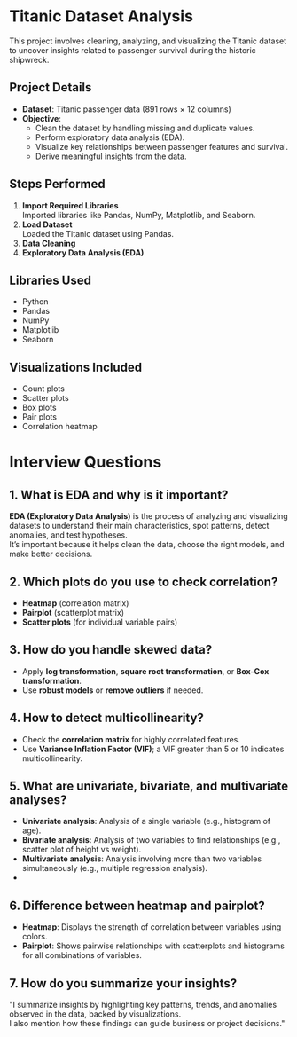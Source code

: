 # Titanic Dataset Analysis 

This project involves cleaning, analyzing, and visualizing the Titanic dataset to uncover insights related to passenger survival during the historic shipwreck.

##  Project Details

- **Dataset**: Titanic passenger data (891 rows × 12 columns)
- **Objective**: 
  - Clean the dataset by handling missing and duplicate values.
  - Perform exploratory data analysis (EDA).
  - Visualize key relationships between passenger features and survival.
  - Derive meaningful insights from the data.

##  Steps Performed

1. **Import Required Libraries**  
   Imported libraries like Pandas, NumPy, Matplotlib, and Seaborn.
2. **Load Dataset**  
   Loaded the Titanic dataset using Pandas.
3. **Data Cleaning**  
4. **Exploratory Data Analysis (EDA)**  
 
##  Libraries Used

- Python
- Pandas
- NumPy
- Matplotlib
- Seaborn

##  Visualizations Included

- Count plots
- Scatter plots
- Box plots
- Pair plots
- Correlation heatmap

# Interview Questions

## 1. What is EDA and why is it important?

**EDA (Exploratory Data Analysis)** is the process of analyzing and visualizing datasets to understand their main characteristics, spot patterns, detect anomalies, and test hypotheses.  
It’s important because it helps clean the data, choose the right models, and make better decisions.

## 2. Which plots do you use to check correlation?

- **Heatmap** (correlation matrix)
- **Pairplot** (scatterplot matrix)
- **Scatter plots** (for individual variable pairs)

## 3. How do you handle skewed data?

- Apply **log transformation**, **square root transformation**, or **Box-Cox transformation**.
- Use **robust models** or **remove outliers** if needed.

## 4. How to detect multicollinearity?

- Check the **correlation matrix** for highly correlated features.
- Use **Variance Inflation Factor (VIF)**; a VIF greater than 5 or 10 indicates multicollinearity.

## 5. What are univariate, bivariate, and multivariate analyses?

- **Univariate analysis**: Analysis of a single variable (e.g., histogram of age).
- **Bivariate analysis**: Analysis of two variables to find relationships (e.g., scatter plot of height vs weight).
- **Multivariate analysis**: Analysis involving more than two variables simultaneously (e.g., multiple regression analysis).
- 
## 6. Difference between heatmap and pairplot?

- **Heatmap**: Displays the strength of correlation between variables using colors.
- **Pairplot**: Shows pairwise relationships with scatterplots and histograms for all combinations of variables.

## 7. How do you summarize your insights?

"I summarize insights by highlighting key patterns, trends, and anomalies observed in the data, backed by visualizations.  
I also mention how these findings can guide business or project decisions."
